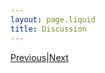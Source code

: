 ```yaml
---
layout: page.liquid
title: Discussion
---
```


<div class="inline_nav">
<p><a href="/michael.healy/results/">Previous</a>|<a href="/michael.healy/references/">Next</a></p></div>